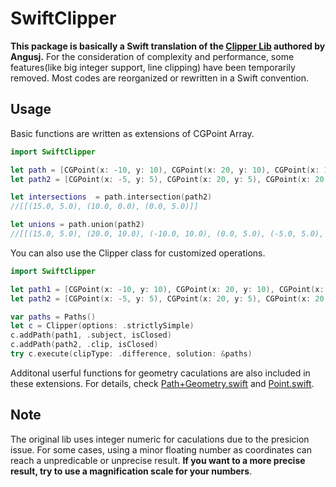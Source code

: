 # SwiftClipper

**This package is basically a Swift translation of the [Clipper Lib](http://www.angusj.com/delphi/clipper.php) authored by Angusj.**
For the consideration of complexity and performance, some features(like big integer support, line clipping) have been temporarily removed. Most codes are reorganized or rewritten in a Swift convention.

## Usage


Basic functions are written as extensions of CGPoint Array. 

```swift
import SwiftClipper

let path = [CGPoint(x: -10, y: 10), CGPoint(x: 20, y: 10), CGPoint(x: 10, y: 0), CGPoint(x: 25, y: -8)]
let path2 = [CGPoint(x: -5, y: 5), CGPoint(x: 20, y: 5), CGPoint(x: 20, y: -15), CGPoint(x: -5, y: -15)]

let intersections  = path.intersection(path2) 
//[[(15.0, 5.0), (10.0, 0.0), (0.0, 5.0)]]

let unions = path.union(path2)
//[[(15.0, 5.0), (20.0, 10.0), (-10.0, 10.0), (0.0, 5.0), (-5.0, 5.0), (-5.0, -15.0), (20.0, -15.0), (20.0, 5.0)]]
```

You can also use the Clipper class for customized operations.

```swift
import SwiftClipper

let path1 = [CGPoint(x: -10, y: 10), CGPoint(x: 20, y: 10), CGPoint(x: 10, y: 0), CGPoint(x: 25, y: -8)]
let path2 = [CGPoint(x: -5, y: 5), CGPoint(x: 20, y: 5), CGPoint(x: 20, y: -15), CGPoint(x: -5, y: -15)]

var paths = Paths()
let c = Clipper(options: .strictlySimple)
c.addPath(path1, .subject, isClosed)
c.addPath(path2, .clip, isClosed)
try c.execute(clipType: .difference, solution: &paths)
```
Additonal userful functions for geometry caculations are also included in these extensions. For details, check [Path+Geometry.swift](https://github.com/lhuanyu/SwiftClipper/blob/master/Sources/SwiftClipper/Path+Geometry.swift) and [Point.swift](https://github.com/lhuanyu/SwiftClipper/blob/master/Sources/SwiftClipper/Point.swift).

## Note

The original lib uses integer numeric for caculations due to the presicion issue. For some cases, using a minor floating number as coordinates can reach a unpredicable or unprecise result. **If you want to a more precise result, try to use a magnification scale for your numbers**.


